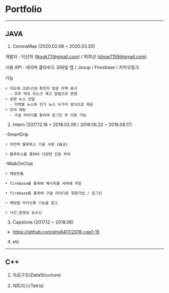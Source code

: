 # Portfolio
------------------
JAVA
----- 
1. CoronaMap (2020.02.08 ~ 2020.03.20)


  개발자 : 이산하 (tksgk77@gmail.com) / 박희상 (show7159@gmail.com)
  
  사용 API : 네이버 클라우드 모바일 앱 / Jsoup / Firesbase / 카카오링크
  
  기능 
  
    • 지도에 코로나19 확진자 방문 지역 표시 
      - 추후 약국 마스크 재고 알림으로 변경 
    • 관련 뉴스 전달 
      - 지역별 뉴스와 인기 뉴스 두가지 방식으로 제공 
    • 유저 채팅 
      - 구글 아이디를 통하여 로그인 후 이용 가능
      
      
2. Intern (2017.12.18 ~ 2018.02.09 / 2018.06.22 ~ 2018.08.17)

  -SmartGrip
 
    • 저전력 블루투스 기술 사용 (BLE)
   
    • 블루투스를 통하여 다양한 진동 부여
 
  -WalkOnChat
 
    • 채팅모듈
    
    • firebase를 통하여 메시지를 서버에 저장
    
    • firebase를 통하여 구글 아이디로 회원가입 / 로그인
  
    • 채팅앱 카카오톡 기능을 참고
    
    • 사진,동영상 송수신

3. Capstone (2017.12 ~ 2018.06)

  - https://github.com/phs6417/2018-cap1-15

4. etc

  
---------
C++
-----
1. 자료구조(DataStructure)

2. 테트리스(Tetris)
